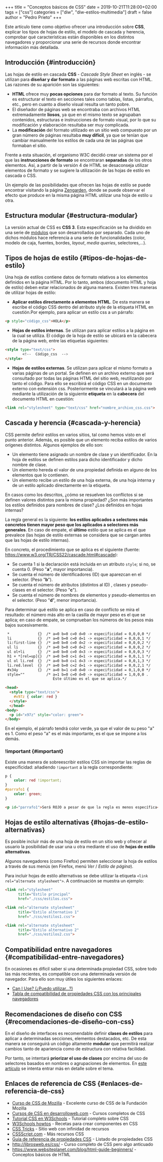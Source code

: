 +++
title = "Conceptos básicos de CSS"
date = 2019-10-21T11:28:00+02:00
tags = ["css"]
categories = ["diw", "diw-estilos-multimedia"]
draft = false
author = "Pedro Prieto"
+++

Este artículo tiene como objetivo ofrecer una introducción sobre **CSS**, explicar los tipos de hojas de estilo, el modelo de cascada y herencia, comprobar qué características están disponibles en los distintos navegadores y proporcionar una serie de recursos donde encontrar información más detallada.

<!--more-->


## Introducción {#introducción}

Las hojas de estilo en cascada **CSS** - _Cascade Style Sheet_ en inglés - se utilizan para **diseñar y dar formato** a las páginas web escritas con HTML. Las razones de su aparición son las siguientes:

-   **HTML** ofrece muy **pocas opciones** para dar formato al texto. Su función es estructurar el texto en secciones tales como tablas, listas, párrafos, etc., pero en cuanto a diseño visual resulta un tanto pobre.
-   El diseñador de páginas web se encontraba con archivos HTML extremadamente **liosos**, ya que en el mismo texto se agrupaban contenidos, estructuras e instrucciones de formato visual, por lo que su modificación y elaboración resultaba ser muy complicada.
-   La **modificación** del formato utilizado en un sitio web compuesto por un gran número de páginas resultaba **muy difícil**, ya que se tenían que cambiar manualmente los estilos de cada una de las páginas que formaban el sitio.

Frente a esta situación, el organismo W3C decidió crear un sistema por el que las **instrucciones de formato** se encontraran **separadas** de los otros elementos. Así, a partir de la versión 4 de HTML se desaconseja utilizar elementos de formato y se sugiere la utilización de las hojas de estilo en cascada o CSS.

Un ejemplo de las posibilidades que ofrecen las hojas de estilo se puede encontrar visitando la página [Zengarden](http://www.csszengarden.com/), donde se puede observar el efecto que produce en la misma página HTML utilizar una hoja de estilo u otra.


## Estructura modular {#estructura-modular}

La versión actual de CSS es **CSS 3**. Esta especificación se ha dividido en una serie de [módulos](https://en.wikipedia.org/wiki/Cascading_Style_Sheets#CSS_3) que son desarrollados por separado. Cada uno de dichos módulos hace referencia a una serie de funcionalidades (color, modelo de caja, fuentes, bordes, _layout_, _media queries_, selectores,...).


## Tipos de hojas de estilo {#tipos-de-hojas-de-estilo}

Una hoja de estilos contiene datos de formato relativos a los elementos definidos en la página HTML. Por lo tanto, ambos (documento HTML y hoja de estilo) deben estar relacionados de alguna manera. Existen tres maneras de utilizar hojas de estilo:

-   **Aplicar estilos directamente a elementos HTML**. De esta manera se escribe el código CSS dentro del atributo style de la etiqueta HTML en cuestión.Por ejemplo, para aplicar un estilo css a un párrafo:

<!--listend-->

```html
<p style="código_css">HOLA</p>
```

-   **Hojas de estilos internas**. Se utilizan para aplicar estilos a la página en la cual se utiliza. El código de la hoja de estilo se ubicará en la cabecera de la página web, entre las etiquetas siguientes:

<!--listend-->

```html
<style type="text/css">
        <!--  Código_css  -->
</style>
```

-   **Hojas de estilos externas**. Se utilizan para aplicar el mismo formato a varias páginas de un portal. Se definen en un archivo externo que será consultado por todas las páginas HTML del sitio web, reutilizando por tanto el código. Para ello se escribirá el código CSS en un documento externo con extensión css. Posteriormente se vinculará a la página web mediante la utilización de la siguiente **etiqueta** en la **cabecera** del documento HTML en cuestión:

<!--listend-->

```html
<link rel="stylesheet" type="text/css" href="nombre_archivo_css.css">
```


## Cascada y herencia {#cascada-y-herencia}

CSS permite definir estilos en varios sitios, tal como hemos visto en el punto anterior. Además, es posible que un elemento reciba estilos de varios orígenes distintos. Algunos ejemplos de ello son:

-   Un elemento tiene asignado un nombre de clase y un identificador. En la hoja de estilos se definen estilos para dicho identificador y dicho nombre de clase.
-   Un elemento hereda el valor de una propiedad definida en alguno de los elementos que lo contienen.
-   Un elemento recibe un estilo de una hoja externa, de una hoja interna y de un estilo aplicado directamente en la etiqueta.

En casos como los descritos, ¿cómo se resuelven los conflictos si se definen valores distintos para la misma propiedad? ¿Son más importantes los estilos definidos para nombres de clase? ¿Los definidos en hojas internas?

La regla general es la siguiente: **los estilos aplicados a selectores más concretos tienen mayor peso que los aplicados a selectores más generales**. En caso de empate, el **último** estilo que se aplica es el que prevalece (las hojas de estilo externas se considera que se cargan antes que las hojas de estilo internas).

En concreto, el procedimiento que se aplica es el siguiente (fuente: <https://www.w3.org/TR/CSS22/cascade.html#cascade>):

-   Se cuenta 1 si la declaración está incluida en un atributo `style`; si no, se cuenta 0. (Peso "**a**", mayor importancia).
-   Se cuenta el número de identificadores (ID) que aparezcan en el selector. (Peso "**b**").
-   Se cuenta el número de atributos (distintos al ID) , clases y pseudo-clases en el selector. (Peso "**c**").
-   Se cuenta el número de nombres de elementos y pseudo-elementos en el selector. (Peso "**d**", menor importancia).

Para determinar qué estilo se aplica en caso de conflicto se mira el resultado: el número más alto en la casilla de mayor peso es el que se aplica; en caso de empate, se comprueban los números de los pesos más bajos sucesivamente.

```html
 *             {}  /* a=0 b=0 c=0 d=0 -> especificidad = 0,0,0,0 */
 li            {}  /* a=0 b=0 c=0 d=1 -> especificidad = 0,0,0,1 */
 li:first-line {}  /* a=0 b=0 c=0 d=2 -> especificidad = 0,0,0,2 */
 ul li         {}  /* a=0 b=0 c=0 d=2 -> especificidad = 0,0,0,2 */
 ul ol+li      {}  /* a=0 b=0 c=0 d=3 -> especificidad = 0,0,0,3 */
 h1 + *[rel=up]{}  /* a=0 b=0 c=1 d=1 -> especificidad = 0,0,1,1 */
 ul ol li.red  {}  /* a=0 b=0 c=1 d=3 -> especificidad = 0,0,1,3 */
 li.red.level  {}  /* a=0 b=0 c=2 d=1 -> especificidad = 0,0,2,1 */
 #x34y         {}  /* a=0 b=1 c=0 d=0 -> especificidad = 0,1,0,0 */
 style=""          /* a=1 b=0 c=0 d=0 -> especificidad = 1,0,0,0 .
                      Éste último es el que se aplica.*/

<head>
  <style type="text/css">
    #x97z { color: red }
  </style>
  </head>
<body>
  <p id="x97z" style="color: green">
</body>
```

En el ejemplo, el párrafo tendrá color verde, ya que el valor de su peso "a" es 1. Como el peso "a" es el más importante, es el que se impone a los demás.


### !important {#important}

Existe una manera de sobreescribir estilos CSS sin importar las reglas de especificidad: añadiendo `!important` a la regla correspondiente:

```css
p {
    color: red !important;
}
#parrafo1 {
    color: green;
}
```

```html
<p id="parrafo1">Será ROJO a pesar de que la regla es menos específica</p>
```


## Hojas de estilo alternativas {#hojas-de-estilo-alternativas}

Es posible incluir más de una hoja de estilo en un sitio web y ofrecer al usuario la posibilidad de usar una u otra mediante el uso de **hojas de estilo alternativas**.

Algunos navegadores (como Firefox) permiten seleccionar la hoja de estilos a través de sus menús (en Firefox, menú _Ver_ / _Estilo de página_).

Para incluir hojas de estilo alternativas se debe utilizar la etiqueta `<link rel="alternate stylesheet">`. A continuación se muestra un ejemplo:

```html
<link rel="stylesheet"
      title="Estilo principal"
      href="./css/estilos.css">

<link rel="alternate stylesheet"
      title="Estilo alternativo 1"
      href="./css/estilos1.css">

<link rel="alternate stylesheet"
      title="Estilo alternativo 2"
      href="./css/estilos2.css">
```


## Compatibilidad entre navegadores {#compatibilidad-entre-navegadores}

En ocasiones es difícil saber si una determinada propiedad CSS, sobre todo las más recientes, es compatible con una determinada versión de navegador. Para ello son muy útiles los siguientes enlaces:

-   [Can I Use? (¿Puedo utilizar...?)](http://caniuse.com/)
-   [Tabla de compatibilidad de propiedades CSS con los principales navegadores](http://www.w3schools.com/cssref/css3_browsersupport.asp)


## Recomendaciones de diseño con CSS {#recomendaciones-de-diseño-con-css}

En el diseño de interfaces es recomendable definir **clases de estilos** para aplicar a determinadas secciones, elementos destacados, etc. De esta manera se conseguirá un código altamente **modular** que permitirá realizar cambios tanto de apariencia como de estructura con relativa facilidad.

Por tanto, se intentará **priorizar el uso de clases** por encima del uso de selectores basados en nombres o agrupaciones de elementos. En [este artículo](/post/estrategias_diseno_css/) se intenta entrar más en detalle sobre el tema.


## Enlaces de referencia de CSS {#enlaces-de-referencia-de-css}

-   [Curso de CSS de Mozilla](https://developer.mozilla.org/es/docs/Learn/CSS) - Excelente curso de CSS de la Fundación Mozilla
-   [Cursos de CSS en desarrolloweb.com](https://desarrolloweb.com/home/css) - Cursos completos de CSS
-   [Tutorial CSS en W3Schools](https://www.w3schools.com/css/default.asp) - Tutorial completo sobre CSS
-   [W3Schools howtos](http://w3schools.com/howto/) - Recetas para crear componentes en CSS
-   [CSS Tricks](https://css-tricks.com) - Sitio web con infinidad de recursos
-   [CSSScript.com](https://www.cssscript.com) - Más recursos CSS
-   [Guía de referencia de propiedades CSS](http://www.w3schools.com/cssref/) - Listado de propiedades CSS
-   <http://librosweb.es/css/> - Curso completo de CSS pero algo anticuado
-   <https://www.websiteplanet.com/blog/html-guide-beginners/> - Conceptos básicos de HTML
